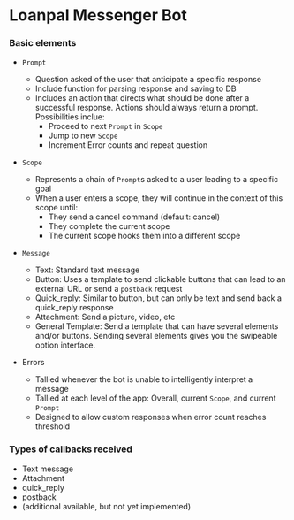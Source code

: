 # Loanpal Messenger Bot

### Basic elements
* `Prompt`
    - Question asked of the user that anticipate a specific response
    - Include function for parsing response and saving to DB
    - Includes an action that directs what should be done after a successful response. Actions should always return a prompt. Possibilities inclue:
        * Proceed to next `Prompt` in `Scope`
        * Jump to new `Scope`
        * Increment Error counts and repeat question

* `Scope`
    - Represents a chain of `Prompt`s asked to a user leading to a specific goal
    - When a user enters a scope, they will continue in the context of this scope until:
        * They send a cancel command (default: cancel)
        * They complete the current scope
        * The current scope hooks them into a different scope

* `Message`
    - Text: Standard text message
    - Button: Uses a template to send clickable buttons that can lead to an external URL or send a `postback` request
    - Quick_reply: Similar to button, but can only be text and send back a quick_reply response
    - Attachment: Send a picture, video, etc
    - General Template: Send a template that can have several elements and/or buttons. Sending several elements gives you the swipeable option interface.

* Errors
    - Tallied whenever the bot is unable to intelligently interpret a message
    - Tallied at each level of the app: Overall, current `Scope`, and current `Prompt`
    - Designed to allow custom responses when error count reaches threshold

### Types of callbacks received
* Text message
* Attachment
* quick_reply
* postback
* (additional available, but not yet implemented)
